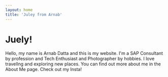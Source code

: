 ```yaml
---
layout: home
title: 'Juley from Arnab'
---
```


# Juely!

Hello, my name is Arnab Datta and this is my website. I'm a SAP Consultant by profession and Tech Enthusiast and Photographer by hobbies. I love travellng and exploring new places. You can find out more about me in the About Me page. Check out my Insta!
